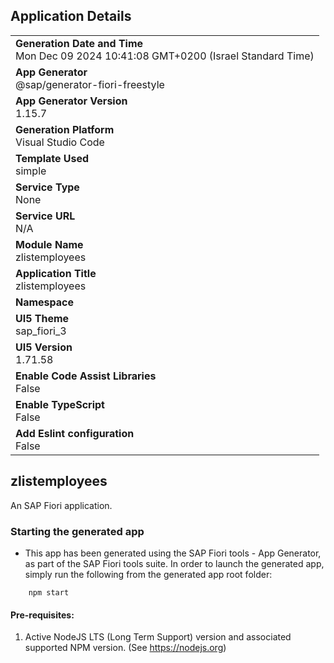 ## Application Details
|               |
| ------------- |
|**Generation Date and Time**<br>Mon Dec 09 2024 10:41:08 GMT+0200 (Israel Standard Time)|
|**App Generator**<br>@sap/generator-fiori-freestyle|
|**App Generator Version**<br>1.15.7|
|**Generation Platform**<br>Visual Studio Code|
|**Template Used**<br>simple|
|**Service Type**<br>None|
|**Service URL**<br>N/A|
|**Module Name**<br>zlistemployees|
|**Application Title**<br>zlistemployees|
|**Namespace**<br>|
|**UI5 Theme**<br>sap_fiori_3|
|**UI5 Version**<br>1.71.58|
|**Enable Code Assist Libraries**<br>False|
|**Enable TypeScript**<br>False|
|**Add Eslint configuration**<br>False|

## zlistemployees

An SAP Fiori application.

### Starting the generated app

-   This app has been generated using the SAP Fiori tools - App Generator, as part of the SAP Fiori tools suite.  In order to launch the generated app, simply run the following from the generated app root folder:

```
    npm start
```

#### Pre-requisites:

1. Active NodeJS LTS (Long Term Support) version and associated supported NPM version.  (See https://nodejs.org)


